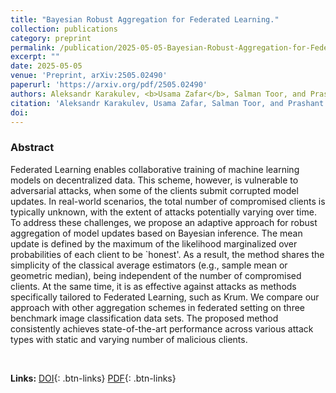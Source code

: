 ```yaml
---
title: "Bayesian Robust Aggregation for Federated Learning."
collection: publications
category: preprint
permalink: /publication/2025-05-05-Bayesian-Robust-Aggregation-for-Federated-Learning
excerpt: ""
date: 2025-05-05
venue: 'Preprint, arXiv:2505.02490'
paperurl: 'https://arxiv.org/pdf/2505.02490'
authors: Aleksandr Karakulev, <b>Usama Zafar</b>, Salman Toor, and Prashant Singh
citation: 'Aleksandr Karakulev, Usama Zafar, Salman Toor, and Prashant Singh. "Bayesian Robust Aggregation for Federated Learning." (2025).'
doi: 
---
```

### Abstract
Federated Learning enables collaborative training of machine learning models on decentralized data. This scheme, however, is vulnerable to adversarial attacks, when some of the clients submit corrupted model updates. In real-world scenarios, the total number of compromised clients is typically unknown, with the extent of attacks potentially varying over time. To address these challenges, we propose an adaptive approach for robust aggregation of model updates based on Bayesian inference. The mean update is defined by the maximum of the likelihood marginalized over probabilities of each client to be `honest'. As a result, the method shares the simplicity of the classical average estimators (e.g., sample mean or geometric median), being independent of the number of compromised clients. At the same time, it is as effective against attacks as methods specifically tailored to Federated Learning, such as Krum. We compare our approach with other aggregation schemes in federated setting on three benchmark image classification data sets. The proposed method consistently achieves state-of-the-art performance across various attack types with static and varying number of malicious clients.

<br>

**Links:**
[DOI](https://arxiv.org/abs/2505.02490 "Open Paper"){: .btn-links}
[PDF](https://arxiv.org/pdf/2505.02490 "Download Paper"){: .btn-links}
<!-- [Slides](https://ieeexplore.ieee.org/stamp/stamp.jsp?arnumber=10330055 "Download Slides"){: .btn-links} -->

